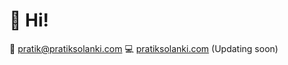 # 👋 Hi!

📧 [pratik@pratiksolanki.com](pratik@pratiksolanki.com)
💻 [pratiksolanki.com](https://www.pratiksolanki.com/) (Updating soon)
